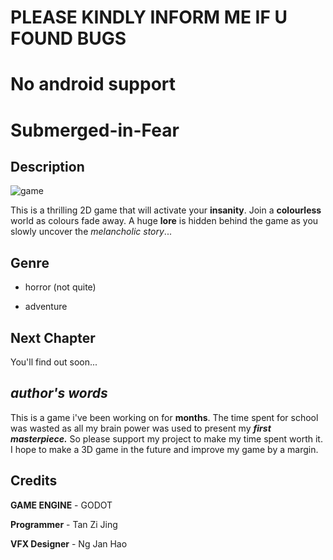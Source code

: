 # PLEASE KINDLY INFORM ME IF U FOUND BUGS
# No android support
# Submerged-in-Fear
## Description
![game](https://github.com/tzjingg/Submerged-in-Fear/assets/135602156/037eaaa2-e2ce-40e6-bf9b-85514d03d8f9)

This is a thrilling 2D game that will activate your **insanity**. Join a **colourless** world as colours fade away. A huge **lore** is hidden behind the game as you slowly uncover the _melancholic story_...

## Genre
- horror (not quite)

- adventure

## Next Chapter
You'll find out soon...

## _author's words_
This is a game i've been working on for **months**. The time spent for school was wasted as all my brain power was used to present my _**first masterpiece.**_ So please support my project to make my time spent worth it. I hope to make a 3D game in the future and improve my game by a margin.

## Credits

**GAME ENGINE** - GODOT

**Programmer** - Tan Zi Jing

**VFX Designer** - Ng Jan Hao
